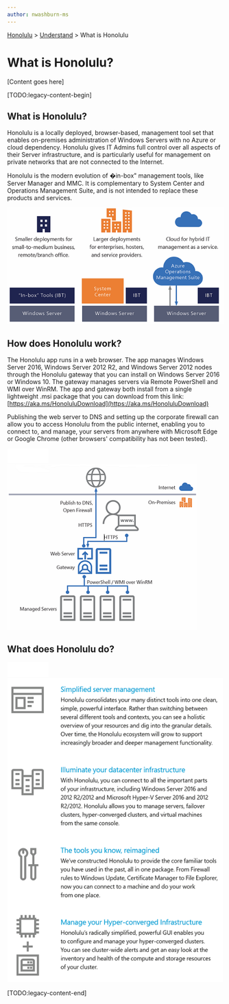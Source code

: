 ```yaml
---
author: nwashburn-ms
---
```


<a href="../overview.md">Honolulu</a> > <a href="../overview.md">Understand</a> > What is Honolulu

# What is Honolulu?

[Content goes here]

[TODO:legacy-content-begin]

## What is Honolulu?

Honolulu is a locally deployed, browser-based, management tool set that enables on-premises administration of Windows Servers with no Azure or cloud dependency. Honolulu gives IT Admins full control over all aspects of their Server infrastructure, and is particularly useful for management on private networks that are not connected to the Internet.

Honolulu is the modern evolution of �in-box" management tools, like Server Manager and MMC. It is complementary to System Center and Operations Management Suite, and is not intended to replace these products and services.

![](../../media/honolulu/honolulu-deploy-graphic.png)

## How does Honolulu work?

The Honolulu app runs in a web browser. The app manages Windows Server 2016, Windows Server 2012 R2, and Windows Server 2012 nodes through the Honolulu gateway that you can install on Windows Server 2016 or Windows 10. The gateway manages servers via Remote PowerShell and WMI over WinRM. The app and gateway both install from a single lightweight .msi package that you can download from this link: [https://aka.ms/HonoluluDownload](https://aka.ms/HonoluluDownload)

Publishing the web server to DNS and setting up the corporate firewall can allow you to access Honolulu from the public internet, enabling you to connect to, and manage, your servers from anywhere with Microsoft Edge or Google Chrome (other browsers' compatibility has not been tested).

![](../../media/honolulu/spacer1.png)![](../../media/honolulu/architecture.png)

## What does Honolulu do?

![](../../media/honolulu/spacer1.png)![](../../media/honolulu/what-does-it-do.png)

[TODO:legacy-content-end]
